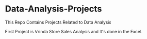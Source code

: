 # Data-Analysis-Projects
This Repo Contains Projects Related to Data Analysis

First Project is Vrinda Store Sales Analysis and It's done in the Excel.
